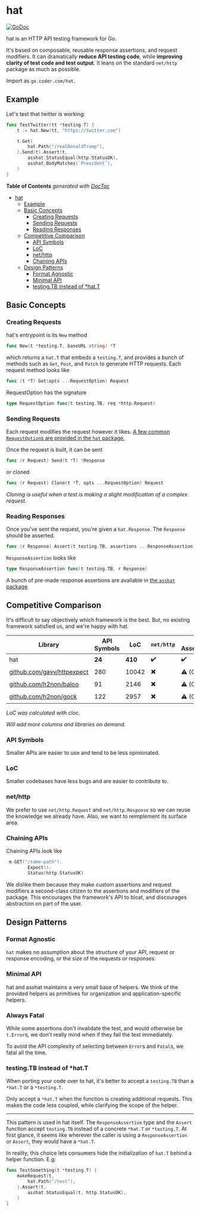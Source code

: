 # hat

[![GoDoc](https://godoc.org/github.com/golang/gddo?status.svg)](https://godoc.org/go.coder.com/hat)

hat is an HTTP API testing framework for Go.

It's based on composable, reusable response assertions, and request modifiers. It can dramatically **reduce API testing
code**, while **improving clarity of test code and test output**. It leans on the standard `net/http` package
as much as possible.

Import as `go.coder.com/hat`.

## Example

Let's test that twitter is working:

```go
func TestTwitter(tt *testing.T) {
    t := hat.New(tt, "https://twitter.com")

    t.Get(
        hat.Path("/realDonaldTrump"),
    ).Send(t).Assert(t,
        asshat.StatusEqual(http.StatusOK),
        asshat.BodyMatches(`President`),
    )
}
```
<!-- START doctoc generated TOC please keep comment here to allow auto update -->
<!-- DON'T EDIT THIS SECTION, INSTEAD RE-RUN doctoc TO UPDATE -->
**Table of Contents**  *generated with [DocToc](https://github.com/thlorenz/doctoc)*

- [hat](#hat)
  - [Example](#example)
  - [Basic Concepts](#basic-concepts)
    - [Creating Requests](#creating-requests)
    - [Sending Requests](#sending-requests)
    - [Reading Responses](#reading-responses)
  - [Competitive Comparison](#competitive-comparison)
    - [API Symbols](#api-symbols)
    - [LoC](#loc)
    - [net/http](#nethttp)
    - [Chaining APIs](#chaining-apis)
  - [Design Patterns](#design-patterns)
    - [Format Agnostic](#format-agnostic)
    - [Minimal API](#minimal-api)
    - [testing.TB instead of *hat.T](#testingtb-instead-of-hatt)

<!-- END doctoc generated TOC please keep comment here to allow auto update -->

## Basic Concepts

### Creating Requests
hat's entrypoint is its `New` method

```go
func New(t *testing.T, baseURL string) *T
```

which returns a `hat.T` that embeds a `testing.T`, and provides a bunch of methods such as
`Get`, `Post`, and `Patch` to generate HTTP requests. Each request method looks like

```go
func (t *T) Get(opts ...RequestOption) Request
```

RequestOption has the signature

```go
type RequestOption func(t testing.TB, req *http.Request)
```

### Sending Requests

Each request modifies the request however it likes. [A few common `RequestOption`s are provided
in the `hat` package.](https://godoc.org/go.coder.com/hat#RequestOption)

Once the request is built, it can be sent
```go
func (r Request) Send(t *T) *Response
```

or cloned

```go
func (r Request) Clone(t *T, opts ...RequestOption) Request
```
_Cloning is useful when a test is making a slight modification of a complex request._

### Reading Responses

Once you've sent the request, you're given a `hat.Response`. The `Response` should be asserted.

```go
func (r Response) Assert(t testing.TB, assertions ...ResponseAssertion) Response
```

`ResponseAssertion` looks like

```go
type ResponseAssertion func(t testing.TB, r Response)
```

A bunch of pre-made response assertions are available in 
[the `asshat` package](https://godoc.org/go.coder.com/hat/asshat).


## Competitive Comparison

It's difficult to say objectively which framework is the best. But, no existing
framework satisfied us, and we're happy with hat.

| Library                                                    | API Symbols | LoC     | `net/http`               | Custom Assertions/Modifiers |
|------------------------------------------------------------|-------------|---------|--------------------------|-----------------------------|
| hat                                                        | **24**      | **410** | :heavy_check_mark:       | :heavy_check_mark:          |
| [github.com/gavv/httpexpect](//github.com/gavv/httpexpect) | 280         | 10042   | :heavy_multiplication_x: | :warning: (Chaining API)    |
| [github.com/h2non/baloo](//github.com/h2non/baloo)         | 91          | 2146    | :heavy_multiplication_x: | :warning: (Chaining API)    |
| [github.com/h2non/gock](//github.com/h2non/gock)           | 122         | 2957    | :heavy_multiplication_x: | :warning: (Chaining API)    |

_LoC was calculated with cloc._

_Will add more columns and libraries on demand._

### API Symbols

Smaller APIs are easier to use and tend to be less opinionated.

### LoC

Smaller codebases have less bugs and are easier to contribute to.

### net/http

We prefer to use `net/http.Request` and `net/http.Response` so we can reuse the knowledge
we already have. Also, we want to reimplement its surface area.

### Chaining APIs

Chaining APIs look like

```go
 m.GET("/some-path").
        Expect().
        Status(http.StatusOK)
```

We dislike them because they make custom assertions and request modifiers a second-class citizen to
the assertions and modifiers of the package. This encourages the framework's API to bloat,
and discourages abstraction on part of the user.

## Design Patterns

### Format Agnostic

`hat` makes no assumption about the structure of your API, request or response encoding, or
the size of the requests or responses.

### Minimal API

hat and asshat maintains a very small base of helpers. We think of the provided helpers as primitives
for organization and application-specific helpers.

### Always Fatal

While some assertions don't invalidate the test, and would otherwise be `t.Error`s, we don't
really mind when if they fail the test immediately.

To avoid the API complexity of selecting
between `Error`s and `Fatal`s, we fatal all the time.

### testing.TB instead of *hat.T

When porting your code over to hat, it's better to accept a `testing.TB` than a `*hat.T` or a `*testing.T`.

Only accept a `*hat.T` when the function is creating additional requests. This makes the code less coupled,
while clarifying the scope of the helper.

---

This pattern is used in hat itself. The `ResponseAssertion` type and the `Assert` function accept
`testing.TB` instead of a concrete `*hat.T` or `*testing.T`. At first glance, it seems like wherever
the caller is using a `ResponseAssertion` or `Assert`, they would have a `*hat.T`.

In reality, this choice lets consumers hide the initialization of `hat.T` behind a helper function. E.g:

```go
func TestSomething(t *testing.T) {
	makeRequest(t,
		hat.Path("/test"),
	).Assert(t,
		asshat.StatusEqual(t, http.StatusOK),
	)
}
```